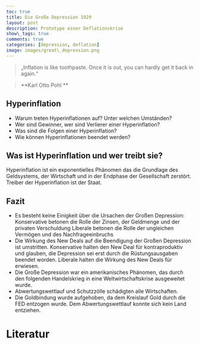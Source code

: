 ```yaml
---
toc: true
title: Die Große Depression 1929
layout: post
description: Prototype einer Deflationskrise
show\_tags: true
comments: true
categories: [depression, deflation]
image: images/great\_depression.png
---
```

> „Inflation is like toothpaste. Once it is out, you can hardly get it back in again.“

> \*\*Karl Otto Pohl
> \*\*

## Hyperinflation

* Warum treten Hyperinflationen auf? Unter welchen Umständen?
* Wer sind Gewinner, wer sind Verlierer einer Hyperinflation?
* Was sind die Folgen einer Hyperinflation?
* Wie können Hyperinflationen beendet werden?

## Was ist Hyperinflation und wer treibt sie?

Hyperinflation ist ein exponentielles Phänomen das die Grundlage des Geldsystems, der Wirtschaft und in der Endphase der Gesellschaft zerstört. Treiber der Hyperinflation ist der Staat.

## Fazit

* Es besteht keine Einigkeit über die Ursachen der Großen Depression:
Konservative betonen die Rolle der Zinsen, der Geldmenge und der privaten Verschuldung
Liberale betonen die Rolle der ungleichen Vermögen und des Nachfrageeinbruchs
* Die Wirkung des New Deals auf die Beendigung der Großen Depression ist umstritten.
Konservative halten den New Deal für kontraproduktiv und glauben, die Depression sei erst durch die Rüstungsausgaben beendet worden.
Liberale halten die Wirkung des New Deals für erwiesen.
* Die Große Depression war ein amerikanisches Phänomen, das durch den folgenden Handelskrieg in eine Weltwirtschaftskrise ausgeweitet wurde.
* Abwertungswettlauf und Schutzzölle schädigten alle Wirtschaften.
* Die Goldbindung wurde aufgehoben, da dem Kreislauf Gold durch die FED entzogen wurde. Dem Abwertungswettlauf konnte sich kein Land entziehen.

# Literatur
<br>
<br>

